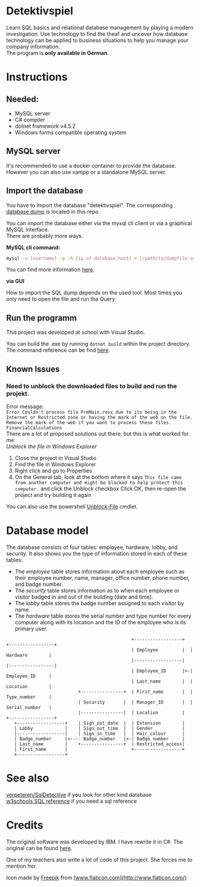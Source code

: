 # Detektivspiel
Learn SQL basics and relational database management by playing a modern investigation. Use technology to find the theaf and uncover how database technology can be applied to business situations to help you manage your company information.  
The program is **only available in German**.

# Instructions
## Needed:
* MySQL server
* C# compiler
* dotnet framework v4.5.2
* Windows forms compatible operating system

## MySQL server
It's recommended to use a docker container to provide the database. However you can also use xampp or a standalone MySQL server.

## Import the database
You have to import the database "detektivspiel". The corresponding [database dump](Detektivspiel.sql) is located in this repo.

You can import the database either via the mysql cli client or via a graphical MySQL interface.  
There are probably more ways.

**MySQL cli command:**

```bash
mysql -u [username] -p -h [ip.of.database.host] < [/path/to/dumpfile.sql]
```
You can find more information [here](https://www.digitalocean.com/community/tutorials/how-to-import-and-export-databases-in-mysql-or-mariadb).

**via GUI**

How to import the SQL dump depends on the used tool. Most times you only need to open the file and run the Query.

## Run the programm
This project was developed at school with Visual Studio.

You can build the .exe by running `dotnet build` within the project directory. The command reference can be find [here](https://docs.microsoft.com/de-de/dotnet/core/tools/dotnet-build).

## Known Issues
### Need to unblock the downloaded files to build and run the projekt.  
  Error message:  
  `Error Couldn't process file FrmMain.resx due to its being in the Internet or Restricted zone or having the mark of the web on the file. Remove the mark of the web if you want to process these files. FinancialCalculations`  
  There are a lot of proposed solutions out there, but this is what worked for me:  
  _Unblock the file in Windows Explorer_
  1. Close the project in Visual Studio
  2. Find the file in Windows Explorer
  3. Right click and go to Properties
  4. On the General tab, look at the bottom where it says `This file came from another computer and might be blocked to help protect this computer.` and click the Unblock checkbox
  Click OK, then re-open the project and try building it again  

  You can also use the powershell [Unblock-File](https://docs.microsoft.com/en-us/powershell/module/microsoft.powershell.utility/unblock-file?view=powershell-7) cmdlet.

# Database model

The database consists of four tables: employee, hardware, lobby, and security. It also shows you the type of information stored in each of these tables:

* The *employee* table stores information about each employee such as their employee number, name, manager, office number, phone number, and badge number.
* The *security* table stores information as to when each employee or visitor badged in and out of the building (date and time).
* The *lobby* table stores the badge number assigned to each visitor by name.
* The *hardware* table stores the serial number and type number for every computer along with its location and the ID of the employee who is its primary user.

```
                                               +------------------+  +-----------------+
                                               | Employee         |  | Hardware        |
                                               |------------------|  |-----------------|
                                               | Employee_ID      |<-| Employee_ID     |
                                               | Last_name        |  | Location        |
                           +----------------+  | First_name       |  | Type_number     |
                           | Security       |  | Manager_ID       |  | Serial_number   |
                           |----------------|  | Location         |  +-----------------+
   +------------------+    | Sign_out_date  |  | Extension        |
   | Lobby            |    | Sign_out_time  |  | Gender           |
   |------------------|    | Sign_in_time   |  | Hair_colour      |
   | Badge_number     |<---- Badge_number   |<-| Badge number     |
   | Last_name        |    +----------------+  | Restricted_access|
   | First_name       |                        +------------------+
   +------------------+
```


# See also
[verpeteren/SqlDetective](https://github.com/verpeteren/SqlDetective) if you look for other kind database  
[w3schools SQL reference](https://www.w3schools.com/sql/sql_intro.asp) if you need a sql reference

# Credits
The original software was developed by IBM. I have rewrite it in C#. The original can be found [here](https://www.ibm.com/developerworks/data/tutorials/dm0804moffatt/index.html).

One of my teachers also write a lot of code of this project. She forces me to mention her.

Icon made by [Freepik](https://www.flaticon.com/authors/freepik) from [www.flaticon.com](http://www.flaticon.com/)

